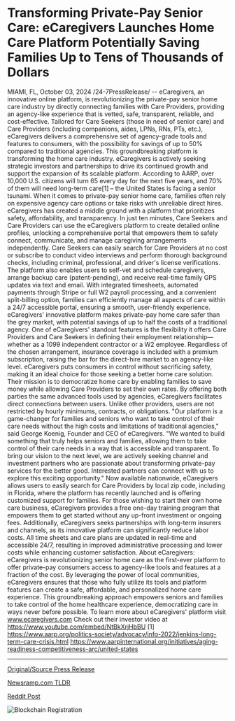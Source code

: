 # Transforming Private-Pay Senior Care: eCaregivers Launches Home Care Platform Potentially Saving Families Up to Tens of Thousands of Dollars

MIAMI, FL, October 03, 2024 /24-7PressRelease/ -- eCaregivers, an innovative online platform, is revolutionizing the private-pay senior home care industry by directly connecting families with Care Providers, providing an agency-like experience that is vetted, safe, transparent, reliable, and cost-effective. Tailored for Care Seekers (those in need of senior care) and Care Providers (including companions, aides, LPNs, RNs, PTs, etc.), eCaregivers delivers a comprehensive set of agency-grade tools and features to consumers, with the possibility for savings of up to 50% compared to traditional agencies. This groundbreaking platform is transforming the home care industry. eCaregivers is actively seeking strategic investors and partnerships to drive its continued growth and support the expansion of its scalable platform.  According to AARP, over 10,000 U.S. citizens will turn 65 every day for the next five years, and 70% of them will need long-term care[1] – the United States is facing a senior tsunami. When it comes to private-pay senior home care, families often rely on expensive agency care options or take risks with unreliable direct hires. eCaregivers has created a middle ground with a platform that prioritizes safety, affordability, and transparency.  In just ten minutes, Care Seekers and Care Providers can use the eCaregivers platform to create detailed online profiles, unlocking a comprehensive portal that empowers them to safely connect, communicate, and manage caregiving arrangements independently. Care Seekers can easily search for Care Providers at no cost or subscribe to conduct video interviews and perform thorough background checks, including criminal, professional, and driver's license verifications. The platform also enables users to self-vet and schedule caregivers, arrange backup care (patent-pending), and receive real-time family GPS updates via text and email. With integrated timesheets, automated payments through Stripe or full W2 payroll processing, and a convenient split-billing option, families can efficiently manage all aspects of care within a 24/7 accessible portal, ensuring a smooth, user-friendly experience. eCaregivers' innovative platform makes private-pay home care safer than the grey market, with potential savings of up to half the costs of a traditional agency.  One of eCaregivers' standout features is the flexibility it offers Care Providers and Care Seekers in defining their employment relationship—whether as a 1099 independent contractor or a W2 employee. Regardless of the chosen arrangement, insurance coverage is included with a premium subscription, raising the bar for the direct-hire market to an agency-like level.  eCaregivers puts consumers in control without sacrificing safety, making it an ideal choice for those seeking a better home care solution. Their mission is to democratize home care by enabling families to save money while allowing Care Providers to set their own rates. By offering both parties the same advanced tools used by agencies, eCaregivers facilitates direct connections between users. Unlike other providers, users are not restricted by hourly minimums, contracts, or obligations.  "Our platform is a game-changer for families and seniors who want to take control of their care needs without the high costs and limitations of traditional agencies," said George Koenig, Founder and CEO of eCaregivers. "We wanted to build something that truly helps seniors and families, allowing them to take control of their care needs in a way that is accessible and transparent. To bring our vision to the next level, we are actively seeking channel and investment partners who are passionate about transforming private-pay services for the better good. Interested partners can connect with us to explore this exciting opportunity."   Now available nationwide, eCaregivers allows users to easily search for Care Providers by local zip code, including in Florida, where the platform has recently launched and is offering customized support for families. For those wishing to start their own home care business, eCaregivers provides a free one-day training program that empowers them to get started without any up-front investment or ongoing fees.  Additionally, eCaregivers seeks partnerships with long-term insurers and channels, as its innovative platform can significantly reduce labor costs. All time sheets and care plans are updated in real-time and accessible 24/7, resulting in improved administrative processing and lower costs while enhancing customer satisfaction.  About eCaregivers:  eCaregivers is revolutionizing senior home care as the first-ever platform to offer private-pay consumers access to agency-like tools and features at a fraction of the cost. By leveraging the power of local communities, eCaregivers ensures that those who fully utilize its tools and platform features can create a safe, affordable, and personalized home care experience. This groundbreaking approach empowers seniors and families to take control of the home healthcare experience, democratizing care in ways never before possible.  To learn more about eCaregivers' platform visit www.ecaregivers.com Check out their investor video at https://www.youtube.com/embed/NtBkXrjHbBU  [1] https://www.aarp.org/politics-society/advocacy/info-2022/jenkins-long-term-care-crisis.html https://www.aarpinternational.org/initiatives/aging-readiness-competitiveness-arc/united-states 

---

[Original/Source Press Release](https://www.24-7pressrelease.com/press-release/514926/transforming-private-pay-senior-care-ecaregivers-launches-home-care-platform-potentially-saving-families-up-to-tens-of-thousands-of-dollars)
                    

[Newsramp.com TLDR](None) 



[Reddit Post](https://www.reddit.com/r/HealthCareNewsInfo/comments/1fv53xj/ecaregivers_revolutionizes_senior_home_care/) 



![Blockchain Registration](https://cdn.newsramp.app/24-7PressRelease/qrcode/2410/3/lineHEtS.webp)